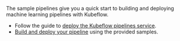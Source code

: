 The sample pipelines give you a quick start to building and deploying machine learning pipelines with Kubeflow.
* Follow the guide to [deploy the Kubeflow pipelines service](https://github.com/kubeflow/pipelines/wiki/Deploy-the-Kubeflow-Pipelines-Service).
* [Build and deploy your pipeline](https://github.com/kubeflow/pipelines/wiki/Build-a-Pipeline) using the provided samples.
